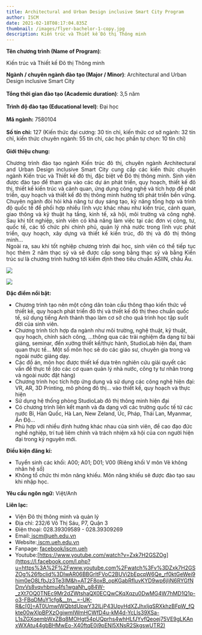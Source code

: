 ```yaml
---
title: Architectural and Urban Design inclusive Smart City Program
author: ISCM
date: 2021-02-18T08:17:04.835Z
thumbnail: /images/flyer-bachelor-1-copy.jpg
description: Kiến trúc và Thiết kế Đô thị Thông minh
---
```

<p>
<strong>Tên chương trình (Name of Program)</strong>: <!--StartFragment-->

Kiến trúc và Thiết kế Đô thị Thông minh

<!--EndFragment-->
<b>Ngành / chuyên ngành đào tạo (Major / Minor)</b>: Architectural and Urban Design inclusive Smart City
<br>
<br>
<b>Tổng thời gian đào tạo (Academic duration)</b>: 3,5 năm
<br><br>
<b>Trình độ đào tạo (Educational level)</b>: Đại học
<br><br>
<b>Mã ngành:</b> 7580104
<br><br>
<b>Số tín chỉ:</b> 127 (Kiến thức đại cương: 30 tín chỉ, kiến thức cơ sở ngành: 32 tín chỉ, kiến thức chuyên ngành: 55 tín chỉ, các học phần tự chọn: 10 tín chỉ)
<br><br>
<b>Giới thiệu chung:</b>
	<p align='justify'>Chương trình đào tạo ngành Kiến trúc đô thị, chuyên ngành Architectural and Urban Design inclusive Smart City cung cấp các kiến thức chuyên ngành Kiến trúc và Thiết kế đô thị, đặc biệt về Đô thị thông minh. Sinh viên được đào tạo để tham gia vào các dự án phát triển, quy hoạch, thiết kế đô thị, thiết kế kiến trúc và cảnh quan, ứng dụng công nghệ và tích hợp để phát triển, quy hoạch và thiết kế đô thị thông minh hướng tới phát triển bền vững. Chuyên ngành đòi hỏi khả năng tư duy sáng tạo, kỹ năng tổng hợp và trình độ quốc tế để phối hợp nhiều lĩnh vực khác nhau như kiến trúc, cảnh quan, giao thông và kỹ thuật hạ tầng, kinh tế, xã hội, môi trường và công nghệ. Sau khi tốt nghiệp, sinh viên có khả năng làm việc tại các đơn vị công, tư, quốc tế, các tổ chức phi chính phủ, quản lý nhà nước trong lĩnh vực phát triển, quy hoạch, xây dựng và thiết kế kiến trúc, đô thị và đô thị thông minh... 
<br>
	Ngoài ra, sau khi tốt nghiệp chương trình đại học, sinh viên có thể tiếp tục học thêm 2 năm thạc sỹ và sẽ được cấp song bằng thạc sỹ và bằng Kiến trúc sư là chương trình hướng tới kiểm định theo tiêu chuẩn ASIIN, châu Âu.
</p

![](/images/e29ad16bc60d34536d1c.jpg)

![](/images/05f50e041962eb3cb273.jpg)

<b>Đặc điểm nổi bật:</b>

<ul>
<li>Chương trình tạo nên một công dân toàn cầu thông thạo kiến thức về thiết kế, quy hoạch phát triển đô thị và thiết kế đô thị theo chuẩn quốc tế, sử dụng tiếng Anh thành thạo làm cơ sở cho quá trình học tập suốt đời của sinh viên.
</li>
<li>Chương trình tích hợp đa ngành như môi trường, nghệ thuật, kỹ thuật, quy hoạch, chính sách công, ...thông qua các trải nghiệm đa dạng từ bài giảng, seminar, đến xưởng thiết kế/thực hành, StudioLab hiện đại, tham quan thực tế... Một số môn học sẽ do các giáo sư, chuyên gia trong và ngoài nước giảng dạy. 
</li>
<li>Các đồ án, môn học được thiết kế dựa trên nghiên cứu giải quyết các vấn đề thực tế (do các cơ quan quản lý nhà nước, công ty tư nhân trong và ngoài nước đặt hàng)
</li>
<li>Chương trình học tích hợp ứng dụng và sử dụng các công nghệ hiện đại: VR, AR, 3D Printing, mô phỏng đô thị... vào thiết kế, quy hoạch và thực hiện
</li>
<li>Sử dụng hệ thống phòng StudioLab đô thị thông minh hiện đại
</li>
<li>Có chương trình liên kết mạnh và đa dạng với các trường quốc tế từ các nước Bỉ, Hàn Quốc, Hà Lan, New Zeland, Úc, Pháp, Thái Lan, Myanmar, Ấn Độ…
</li>
<li>Phù hợp với nhiều định hướng khác nhau của sinh viên, đề cao đạo đức nghề nghiệp, trí tuệ liêm chính và trách nhiệm xã hội của con người hiện đại trong kỷ nguyên mới.
</li>
</ul>
<b>Điều kiện đăng kí:
</b>
<ul>
<li>Tuyển sinh các khối: A00; A01; D01; V00 (Riêng khối V môn Vẽ không nhân hệ số)
</li>
<li>Không tổ chức thi môn năng khiếu. Môn năng khiếu sẽ được đào tạo sau khi nhập học.</li>
</ul>
<b>Yêu cầu ngôn ngữ:</b> Việt/Anh

<b>Liên lạc:</b>

<ul> 
<li>Viện Đô thị thông minh và quản lý
</li>
<li>Địa chỉ: 232/6 Võ Thị Sáu, P7, Quận 3</li>
<li>Điện thoại: 028.39309589 - 028.39309269
</li>
<li>Email:<a classname"an" href="iscm@ueh.edu.vn"> iscm@ueh.edu.vn</a>
</li>
<li>Website:<a classname"an" href="https://iscm.ueh.edu.vn"> iscm.ueh.edu.vn</a> 
</li>
<li>Fanpage: <a classname"an" href="https://www.facebook.com/ISCM.UEH/"> facebook/iscm.ueh</a></li></li>
<li>Youtube:<a classname"an" href=

[https://www.youtube.com/watch?v=Zxk7H2GSZOg](https://l.facebook.com/l.php?u=https%3A%2F%2Fwww.youtube.com%2Fwatch%3Fv%3DZxk7H2GSZOg%26fbclid%3DIwAR06BBGrltFVoC2BUVi2bEpcpW6Qe_rf0ktGeWei9him0eO8LfbJz3Te3IM&h=AT2F8oxB_opKGabRfIuvKYD9wp6jIjN6RYGfNDnvVs8vqvhbmu4fs1wgaNh_g84W-_zXt7OQ0TNEc9Mr2dZWtshaQX0ECQwCKqXqzu0DwMG4W7hMD1Q1p-o3-FBqDMuY1cfg&__tn__=-UK-R&c[0]=AT0UmwlWQbtdUpwY32lLjP43UpyHdXZJhxljqSRXkhzBFpW_fQkte00wXIpBPXzOgiwmIWmHCWfD4u-kM4d-YcLls39XSa-L1sZGXqembWxZBq8MOHgt54pUQprhs4whHLfJYvfQeoej75VE9gLKAnxWXAtu44gbBHMwEo-X40ftqE0j9pENl5XNsR2SkgswUTR2)

<!--EndFragment-->


</ul>

</p>